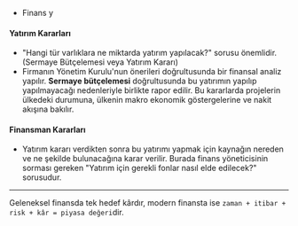 - Finans y
#### Yatırım Kararları
- "Hangi tür varlıklara ne miktarda yatırım yapılacak?" sorusu önemlidir. (Sermaye Bütçelemesi veya Yatırım Kararı)
- Firmanın Yönetim Kurulu'nun önerileri doğrultusunda bir finansal analiz yapılır. **Sermaye bütçelemesi** doğrultusunda bu yatırımın yapılıp yapılmayacağı nedenleriyle birlikte rapor edilir. Bu kararlarda projelerin ülkedeki durumuna, ülkenin makro ekonomik göstergelerine ve nakit akışına bakılır.

#### Finansman Kararları
- Yatırım kararı verdikten sonra bu yatırımı yapmak için kaynağın nereden ve ne şekilde bulunacağına karar verilir. Burada finans yöneticisinin sorması gereken "Yatırım için gerekli fonlar nasıl elde edilecek?" sorusudur.


---

Geleneksel finansda tek hedef kârdır, modern finansta ise `zaman + itibar + risk + kâr = piyasa değeri`dir. 